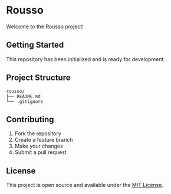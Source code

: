 # Rousso

Welcome to the Rousso project!

## Getting Started

This repository has been initialized and is ready for development.

## Project Structure

```
rousso/
├── README.md
└── .gitignore
```

## Contributing

1. Fork the repository
2. Create a feature branch
3. Make your changes
4. Submit a pull request

## License

This project is open source and available under the [MIT License](LICENSE).
